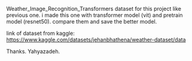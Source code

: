 Weather_Image_Recognition_Transformers dataset for this project like previous one.
i made this one with transformer model (vit) and pretrain model (resnet50).
compare them and save the better model.

link of dataset from kaggle: https://www.kaggle.com/datasets/jehanbhathena/weather-dataset/data

Thanks.
Yahyazadeh.
